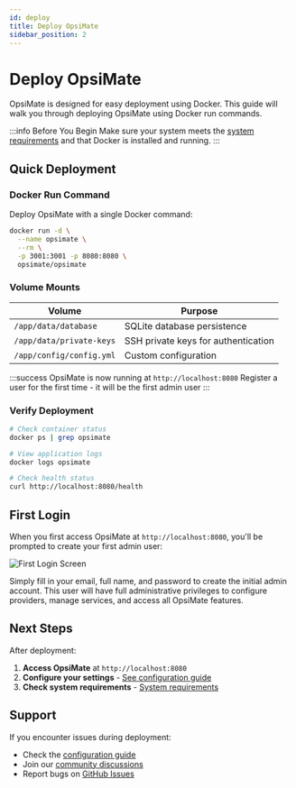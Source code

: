 ```yaml
---
id: deploy
title: Deploy OpsiMate
sidebar_position: 2
---
```


# Deploy OpsiMate

OpsiMate is designed for easy deployment using Docker. This guide will walk you through deploying OpsiMate using Docker run commands.

:::info Before You Begin
Make sure your system meets the [system requirements](system-requirements) and that Docker is installed and running.
:::

## Quick Deployment

### Docker Run Command

Deploy OpsiMate with a single Docker command:

```bash
docker run -d \
  --name opsimate \
  --rm \
  -p 3001:3001 -p 8080:8080 \
  opsimate/opsimate
```

### Volume Mounts

| Volume | Purpose |
|--------|---------|
| `/app/data/database` | SQLite database persistence |
| `/app/data/private-keys` | SSH private keys for authentication |
| `/app/config/config.yml` | Custom configuration |

:::success
OpsiMate is now running at `http://localhost:8080`
Register a user for the first time - it will be the first admin user
:::

### Verify Deployment

```bash
# Check container status
docker ps | grep opsimate

# View application logs
docker logs opsimate

# Check health status
curl http://localhost:8080/health
```

## First Login

When you first access OpsiMate at `http://localhost:8080`, you'll be prompted to create your first admin user:

<img src="/img/first-login.png" alt="First Login Screen" class="doc-image" />

Simply fill in your email, full name, and password to create the initial admin account. This user will have full administrative privileges to configure providers, manage services, and access all OpsiMate features.

## Next Steps

After deployment:

1. **Access OpsiMate** at `http://localhost:8080`
2. **Configure your settings** - [See configuration guide](configuration)
3. **Check system requirements** - [System requirements](system-requirements)

## Support

If you encounter issues during deployment:

- Check the [configuration guide](configuration)
- Join our [community discussions](https://github.com/opsimate/opsimate/discussions)
- Report bugs on [GitHub Issues](https://github.com/opsimate/opsimate/issues)
